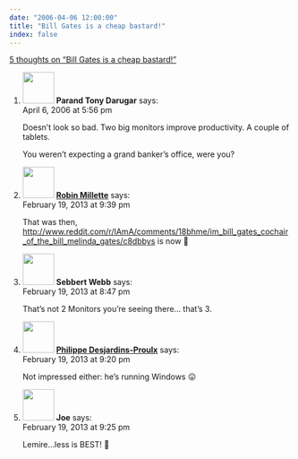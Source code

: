 ```yaml
---
date: "2006-04-06 12:00:00"
title: "Bill Gates is a cheap bastard!"
index: false
---
```


[5 thoughts on &ldquo;Bill Gates is a cheap bastard!&rdquo;](/lemire/blog/2006/04-06-bill-gates-is-a-cheap-bastard)

<ol class="comment-list">
<li id="comment-3870" class="comment even thread-even depth-1">
<div class="comment-author vcard">
<img alt src="https://secure.gravatar.com/avatar/ab82fd8b5ffe4d09c2bb5f9c14d34b09?s=56&#038;d=mm&#038;r=g" srcset="https://secure.gravatar.com/avatar/ab82fd8b5ffe4d09c2bb5f9c14d34b09?s=112&#038;d=mm&#038;r=g 2x" class="avatar avatar-56 photo" height="56" width="56" decoding="async" /> <b class="fn">Parand Tony Darugar</b> <span class="says">says:</span> </div>
<div class="comment-metadata"><time datetime="2006-04-06T17:56:42+00:00">April 6, 2006 at 5:56 pm</time></a> </div>
<div class="comment-content">
<p>Doesn&rsquo;t look so bad. Two big monitors improve productivity. A couple of tablets.</p>
<p>You weren&rsquo;t expecting a grand banker&rsquo;s office, were you?</p>
</div>
</li>
<li id="comment-72606" class="comment odd alt thread-odd thread-alt depth-1">
<div class="comment-author vcard">
<img alt src="https://secure.gravatar.com/avatar/4ba3e4c5c0e1ac65d5ff8fd6df326060?s=56&#038;d=mm&#038;r=g" srcset="https://secure.gravatar.com/avatar/4ba3e4c5c0e1ac65d5ff8fd6df326060?s=112&#038;d=mm&#038;r=g 2x" class="avatar avatar-56 photo" height="56" width="56" decoding="async" /> <b class="fn"><a href="http://robin.millette.info/" class="url" rel="ugc external nofollow">Robin Millette</a></b> <span class="says">says:</span> </div>
<div class="comment-metadata"><time datetime="2013-02-19T21:39:57+00:00">February 19, 2013 at 9:39 pm</time></a> </div>
<div class="comment-content">
<p>That was then, <a href="http://www.reddit.com/r/IAmA/comments/18bhme/im_bill_gates_cochair_of_the_bill_melinda_gates/c8dbbys" rel="nofollow ugc">http://www.reddit.com/r/IAmA/comments/18bhme/im_bill_gates_cochair_of_the_bill_melinda_gates/c8dbbys</a> is now 🙂</p>
</div>
</li>
<li id="comment-72602" class="comment even thread-even depth-1">
<div class="comment-author vcard">
<img alt src="https://secure.gravatar.com/avatar/75eda666acdda6700e1ffae7b1f8a99c?s=56&#038;d=mm&#038;r=g" srcset="https://secure.gravatar.com/avatar/75eda666acdda6700e1ffae7b1f8a99c?s=112&#038;d=mm&#038;r=g 2x" class="avatar avatar-56 photo" height="56" width="56" loading="lazy" decoding="async" /> <b class="fn">Sebbert Webb</b> <span class="says">says:</span> </div>
<div class="comment-metadata"><time datetime="2013-02-19T20:47:33+00:00">February 19, 2013 at 8:47 pm</time></a> </div>
<div class="comment-content">
<p>That&rsquo;s not 2 Monitors you&rsquo;re seeing there&#8230; that&rsquo;s 3.</p>
</div>
</li>
<li id="comment-72603" class="comment odd alt thread-odd thread-alt depth-1">
<div class="comment-author vcard">
<img alt src="https://secure.gravatar.com/avatar/b3d06ebf77476699d95bee629c8b3c0c?s=56&#038;d=mm&#038;r=g" srcset="https://secure.gravatar.com/avatar/b3d06ebf77476699d95bee629c8b3c0c?s=112&#038;d=mm&#038;r=g 2x" class="avatar avatar-56 photo" height="56" width="56" loading="lazy" decoding="async" /> <b class="fn"><a href="https://phdp.github.com/" class="url" rel="ugc external nofollow">Philippe Desjardins-Proulx</a></b> <span class="says">says:</span> </div>
<div class="comment-metadata"><time datetime="2013-02-19T21:20:28+00:00">February 19, 2013 at 9:20 pm</time></a> </div>
<div class="comment-content">
<p>Not impressed either: he&rsquo;s running Windows 😛</p>
</div>
</li>
<li id="comment-72604" class="comment even thread-even depth-1">
<div class="comment-author vcard">
<img alt src="https://secure.gravatar.com/avatar/74231318b03600599b999e675a5c31b4?s=56&#038;d=mm&#038;r=g" srcset="https://secure.gravatar.com/avatar/74231318b03600599b999e675a5c31b4?s=112&#038;d=mm&#038;r=g 2x" class="avatar avatar-56 photo" height="56" width="56" loading="lazy" decoding="async" /> <b class="fn">Joe</b> <span class="says">says:</span> </div>
<div class="comment-metadata"><time datetime="2013-02-19T21:25:31+00:00">February 19, 2013 at 9:25 pm</time></a> </div>
<div class="comment-content">
<p>Lemire&#8230;less is BEST! 🙂</p>
</div>
</li>
</ol>
